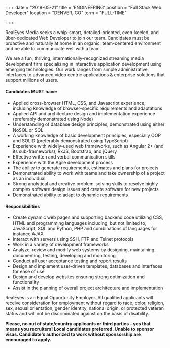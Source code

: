 +++
date = "2019-05-21"
title = 'ENGINEERING'
position = "Full Stack Web Developer"
location = "DENVER, CO"
term = "FULL-TIME"

+++

RealEyes Media seeks a whip-smart, detailed-oriented, even-keeled, and über-dedicated Web Developer to join our team. Candidates must be proactive and naturally at home in an organic, team-centered environment and be able to communicate well with a team.

We are a fun, thriving, internationally-recognized streaming media development firm specializing in interactive application development using emerging technologies. Our work ranges from simple administrative interfaces to advanced video centric applications & enterprise solutions that support millions of users.



#### **Candidates MUST have:**
* Applied cross-browser HTML, CSS, and Javascript experience, including knowledge of browser-specific requirements and adaptations
* Applied API and architecture design and implementation experience (preferably demonstrated using Node)
* Understanding of database design principles, demonstrated using either NoSQL or SQL
* A working knowledge of basic development principles, especially OOP and SOLID (preferably demonstrated using TypeScript)
* Experience with widely-used web frameworks, such as Angular 2+ (and its sub-frameworks), RxJS, Bootstrap, and jQuery
* Effective written and verbal communication skills
* Experience with the Agile development process
* The ability to generate requirements, estimates and plans for projects
* Demonstrated ability to work with teams and take ownership of a project as an individual
* Strong analytical and creative problem-solving skills to resolve highly complex software design issues and create software for new projects
* Demonstrated ability to adapt to dynamic requirements 


#### **Responsibilities**
* Create dynamic web pages and supporting backend code utilizing CSS, HTML and programming languages including, but not limited to, JavaScript, SQL and Python, PHP and combinations of languages for instance AJAX
* Interact with servers using SSH, FTP and Telnet protocols
* Work in a variety of development frameworks
* Analyze, review and modify web systems by designing, maintaining, documenting, testing, developing and monitoring
* Conduct all user acceptance testing and report results
* Design and implement user-driven templates, databases and interfaces for ease of use
* Design and develop websites ensuring strong optimization and functionality
* Assist in the planning of overall project architecture and implementation

RealEyes is an Equal Opportunity Employer. All qualified applicants will receive consideration for employment without regard to race, color, religion, sex, sexual orientation, gender identity, national origin, or protected veteran status and will not be discriminated against on the basis of disability.

**Please, no out of state/country applicants or third parties - yes that means you recruiters! Local candidates preferred. Unable to sponsor visas. Candidate's authorized to work without sponsorship are encouraged to apply.**
